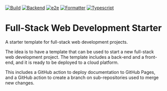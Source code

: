 [![Build](https://github.com/tsaxking/webpack-template/actions/workflows/build.yml/badge.svg)](https://github.com/tsaxking/webpack-template/actions/workflows/build.yml) [![Backend](https://github.com/tsaxking/webpack-template/actions/workflows/backend.yml/badge.svg)](https://github.com/tsaxking/webpack-template/actions/workflows/backend.yml) [![e2e](https://github.com/tsaxking/webpack-template/actions/workflows/e2e.yml/badge.svg)](https://github.com/tsaxking/webpack-template/actions/workflows/e2e.yml) [![Formatter](https://github.com/tsaxking/webpack-template/actions/workflows/formatter.yml/badge.svg)](https://github.com/tsaxking/webpack-template/actions/workflows/formatter.yml) [![Typescript](https://github.com/tsaxking/webpack-template/actions/workflows/tsc.yml/badge.svg)](https://github.com/tsaxking/webpack-template/actions/workflows/tsc.yml)

# Full-Stack Web Development Starter

A starter template for full-stack web development projects.

The idea is to have a template that can be used to start a new full-stack web development project. The template includes a back-end and a front-end, and it is ready to be deployed to a cloud platform.

This includes a GitHub action to deploy documentation to GitHub Pages, and a GitHub action to create a branch on sub-repositories used to merge new changes.
